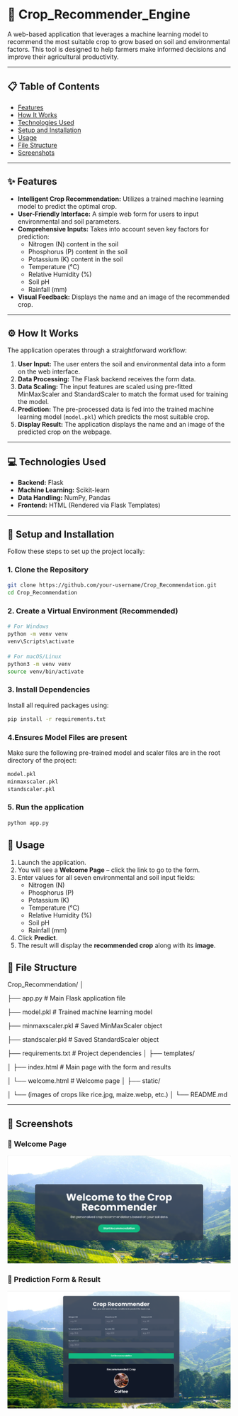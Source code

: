#  🌾 Crop_Recommender_Engine


A web-based application that leverages a machine learning model to recommend the most suitable crop to grow based on soil and environmental factors. This tool is designed to help farmers make informed decisions and improve their agricultural productivity.  

---

## 📋 Table of Contents  
- [Features](#-features)  
- [How It Works](#%EF%B8%8F-how-it-works)  
- [Technologies Used](#-technologies-used)  
- [Setup and Installation](#-setup-and-installation)  
- [Usage](#-usage)  
- [File Structure](#-file-structure)  
- [Screenshots](#-screenshots)  

---

## ✨ Features  
- **Intelligent Crop Recommendation:** Utilizes a trained machine learning model to predict the optimal crop.  
- **User-Friendly Interface:** A simple web form for users to input environmental and soil parameters.  
- **Comprehensive Inputs:** Takes into account seven key factors for prediction:  
  - Nitrogen (N) content in the soil  
  - Phosphorus (P) content in the soil  
  - Potassium (K) content in the soil  
  - Temperature (°C)  
  - Relative Humidity (%)  
  - Soil pH  
  - Rainfall (mm)  
- **Visual Feedback:** Displays the name and an image of the recommended crop.  

---

## ⚙️ How It Works  
The application operates through a straightforward workflow:  

1. **User Input:** The user enters the soil and environmental data into a form on the web interface.  
2. **Data Processing:** The Flask backend receives the form data.  
3. **Data Scaling:** The input features are scaled using pre-fitted MinMaxScaler and StandardScaler to match the format used for training the model.  
4. **Prediction:** The pre-processed data is fed into the trained machine learning model (`model.pkl`) which predicts the most suitable crop.  
5. **Display Result:** The application displays the name and an image of the predicted crop on the webpage.  

---

## 💻 Technologies Used  
- **Backend:** Flask  
- **Machine Learning:** Scikit-learn  
- **Data Handling:** NumPy, Pandas  
- **Frontend:** HTML (Rendered via Flask Templates)  

---

## 🚀 Setup and Installation  

Follow these steps to set up the project locally:  

### 1. Clone the Repository  
```bash
git clone https://github.com/your-username/Crop_Recommendation.git
cd Crop_Recommendation
```


### 2. Create a Virtual Environment (Recommended)  
```bash
# For Windows
python -m venv venv
venv\Scripts\activate 

# For macOS/Linux
python3 -m venv venv
source venv/bin/activate
```


### 3. Install Dependencies  
Install all required packages using:  
```bash
pip install -r requirements.txt
```


### 4.Ensures Model Files are present

Make sure the following pre-trained model and scaler files are in the root directory of the project:
```bash
model.pkl
minmaxscaler.pkl
standscaler.pkl 
```

### 5. Run the application
```bash
python app.py
```


## 📖 Usage  

1. Launch the application.  
2. You will see a **Welcome Page** – click the link to go to the form.  
3. Enter values for all seven environmental and soil input fields:  
   - Nitrogen (N)  
   - Phosphorus (P)  
   - Potassium (K)  
   - Temperature (°C)  
   - Relative Humidity (%)  
   - Soil pH  
   - Rainfall (mm)  
4. Click **Predict**.  
5. The result will display the **recommended crop** along with its **image**.  


## 📁 File Structure  

Crop_Recommendation/
│

├── app.py # Main Flask application file

├── model.pkl # Trained machine learning model

├── minmaxscaler.pkl # Saved MinMaxScaler object

├── standscaler.pkl # Saved StandardScaler object

├── requirements.txt # Project dependencies
│
├── templates/

│ ├── index.html # Main page with the form and results

│ └── welcome.html # Welcome page
│
├── static/

│ └── (images of crops like rice.jpg, maize.webp, etc.)
│
└── README.md


---

## 📸 Screenshots  

### 🌱 Welcome Page  
![Welcome Page](Welcome.png)  

### 🌾 Prediction Form & Result  
![Prediction Result](Prediction.png)  
